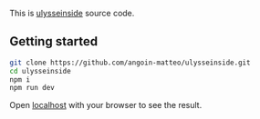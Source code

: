 This is [ulysseinside](https://ulysseinside.fr) source code.

## Getting started

```bash
git clone https://github.com/angoin-matteo/ulysseinside.git
cd ulysseinside
npm i
npm run dev
```

Open [localhost](http://localhost:3000) with your browser to see the result.
